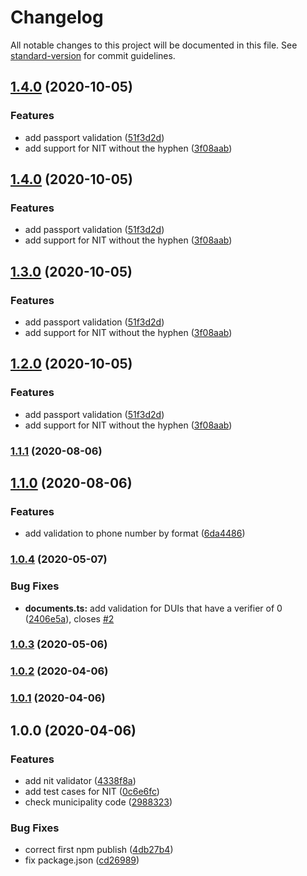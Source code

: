 # Changelog

All notable changes to this project will be documented in this file. See [standard-version](https://github.com/conventional-changelog/standard-version) for commit guidelines.

## [1.4.0](https://github.com/jonathanpalma/sivar-utils/compare/v1.1.1...v1.4.0) (2020-10-05)

### Features

- add passport validation ([51f3d2d](https://github.com/jonathanpalma/sivar-utils/commit/51f3d2dde9b857a88c92c03fce9c182d8ff0535e))
- add support for NIT without the hyphen ([3f08aab](https://github.com/jonathanpalma/sivar-utils/commit/3f08aab63d9f3a01a70cc9b5be9cda16f99cfbb1))

## [1.4.0](https://github.com/jonathanpalma/sivar-utils/compare/v1.1.1...v1.4.0) (2020-10-05)

### Features

- add passport validation ([51f3d2d](https://github.com/jonathanpalma/sivar-utils/commit/51f3d2dde9b857a88c92c03fce9c182d8ff0535e))
- add support for NIT without the hyphen ([3f08aab](https://github.com/jonathanpalma/sivar-utils/commit/3f08aab63d9f3a01a70cc9b5be9cda16f99cfbb1))

## [1.3.0](https://github.com/jonathanpalma/sivar-utils/compare/v1.1.1...v1.3.0) (2020-10-05)

### Features

- add passport validation ([51f3d2d](https://github.com/jonathanpalma/sivar-utils/commit/51f3d2dde9b857a88c92c03fce9c182d8ff0535e))
- add support for NIT without the hyphen ([3f08aab](https://github.com/jonathanpalma/sivar-utils/commit/3f08aab63d9f3a01a70cc9b5be9cda16f99cfbb1))

## [1.2.0](https://github.com/jonathanpalma/sivar-utils/compare/v1.1.1...v1.2.0) (2020-10-05)

### Features

- add passport validation ([51f3d2d](https://github.com/jonathanpalma/sivar-utils/commit/51f3d2dde9b857a88c92c03fce9c182d8ff0535e))
- add support for NIT without the hyphen ([3f08aab](https://github.com/jonathanpalma/sivar-utils/commit/3f08aab63d9f3a01a70cc9b5be9cda16f99cfbb1))

### [1.1.1](https://github.com/jonathanpalma/sivar-utils/compare/v1.1.0...v1.1.1) (2020-08-06)

## [1.1.0](https://github.com/jonathanpalma/sivar-utils/compare/v1.0.4...v1.1.0) (2020-08-06)

### Features

- add validation to phone number by format ([6da4486](https://github.com/jonathanpalma/sivar-utils/commit/6da4486d064949fbc1248f7560cb74eb388e49e2))

### [1.0.4](https://github.com/jonathanpalma/sivar-utils/compare/v1.0.3...v1.0.4) (2020-05-07)

### Bug Fixes

- **documents.ts:** add validation for DUIs that have a verifier of 0 ([2406e5a](https://github.com/jonathanpalma/sivar-utils/commit/2406e5a32ab23b46aabe482c46c5239eda624d40)), closes [#2](https://github.com/jonathanpalma/sivar-utils/issues/2)

### [1.0.3](https://github.com/jonathanpalma/sivar-utils/compare/v1.0.2...v1.0.3) (2020-05-06)

### [1.0.2](https://github.com/jonathanpalma/sivar-utils/compare/v1.0.1...v1.0.2) (2020-04-06)

### [1.0.1](https://github.com/jonathanpalma/sivar-utils/compare/v1.0.0...v1.0.1) (2020-04-06)

## 1.0.0 (2020-04-06)

### Features

- add nit validator ([4338f8a](https://github.com/jonathanpalma/sivar-utils/commit/4338f8aae57c29abc3cd157c252b23e451c9e3a5))
- add test cases for NIT ([0c6e6fc](https://github.com/jonathanpalma/sivar-utils/commit/0c6e6fc58edaf6ee0df251e1c363304a864ee727))
- check municipality code ([2988323](https://github.com/jonathanpalma/sivar-utils/commit/29883235fa5f18a4a12b68fc595e2ed5c8a05ca0))

### Bug Fixes

- correct first npm publish ([4db27b4](https://github.com/jonathanpalma/sivar-utils/commit/4db27b43e761c7f4427895e67688cb675b30cab3))
- fix package.json ([cd26989](https://github.com/jonathanpalma/sivar-utils/commit/cd26989b6c0541911fcfc0951c6b19741fade4c5))
